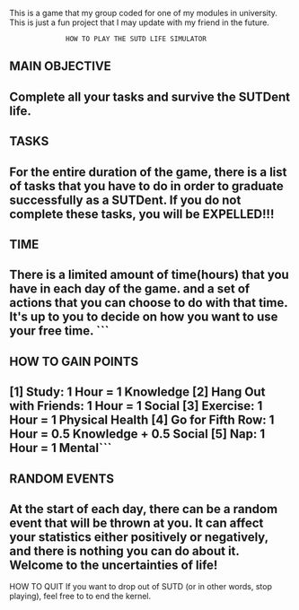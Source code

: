 This is a game that my group coded for one of my modules in university. This is just a fun project that I may update with my friend in the future.


                  HOW TO PLAY THE SUTD LIFE SIMULATOR              

## MAIN OBJECTIVE
Complete all your tasks and survive the SUTDent life.
-------------------------------------------------------------------------------
## TASKS
For the entire duration of the game, there is a list of tasks that you have to
do in order to graduate successfully as a SUTDent. If you do not complete these
tasks, you will be EXPELLED!!!
-------------------------------------------------------------------------------
## TIME
There is a limited amount of time(hours) that you have in each day of the game.
and a set of actions that you can choose to do with that time. It's up to you 
to decide on how you want to use your free time. ```
-------------------------------------------------------------------------------
## HOW TO GAIN POINTS
[1] Study: 1 Hour = 1 Knowledge
[2] Hang Out with Friends: 1 Hour = 1 Social 
[3] Exercise: 1 Hour = 1 Physical Health 
[4] Go for Fifth Row: 1 Hour = 0.5 Knowledge + 0.5 Social
[5] Nap: 1 Hour = 1 Mental```
-------------------------------------------------------------------------------
## RANDOM EVENTS
At the start of each day, there can be a random event that will be thrown at you.
It can affect your statistics either positively or negatively, and there is nothing
you can do about it. Welcome to the uncertainties of life!
-------------------------------------------------------------------------------
HOW TO QUIT
If you want to drop out of SUTD (or in other words, stop playing), feel free to
to end the kernel.

